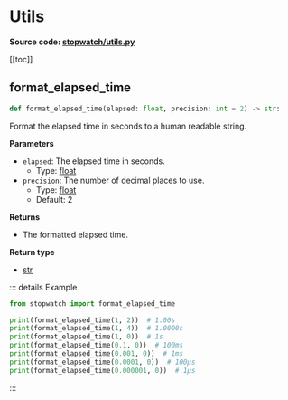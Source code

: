 # Utils

**Source code: [stopwatch/utils.py](https://github.com/devRMA/python-stopwatch2/blob/main/stopwatch/utils.py)**

[[toc]]

## format_elapsed_time

```python
def format_elapsed_time(elapsed: float, precision: int = 2) -> str:
```

Format the elapsed time in seconds to a human readable string.

**Parameters**

- `elapsed`: The elapsed time in seconds.
  - Type: [float](https://docs.python.org/3/library/functions.html#float)
- `precision`: The number of decimal places to use.
  - Type: [float](https://docs.python.org/3/library/functions.html#float)
  - Default: 2

**Returns**

- The formatted elapsed time.

**Return type**

- [str](https://docs.python.org/3/library/stdtypes.html#str)

::: details Example

```python
from stopwatch import format_elapsed_time

print(format_elapsed_time(1, 2))  # 1.00s
print(format_elapsed_time(1, 4))  # 1.0000s
print(format_elapsed_time(1, 0))  # 1s
print(format_elapsed_time(0.1, 0))  # 100ms
print(format_elapsed_time(0.001, 0))  # 1ms
print(format_elapsed_time(0.0001, 0))  # 100μs
print(format_elapsed_time(0.000001, 0))  # 1μs
```

:::
